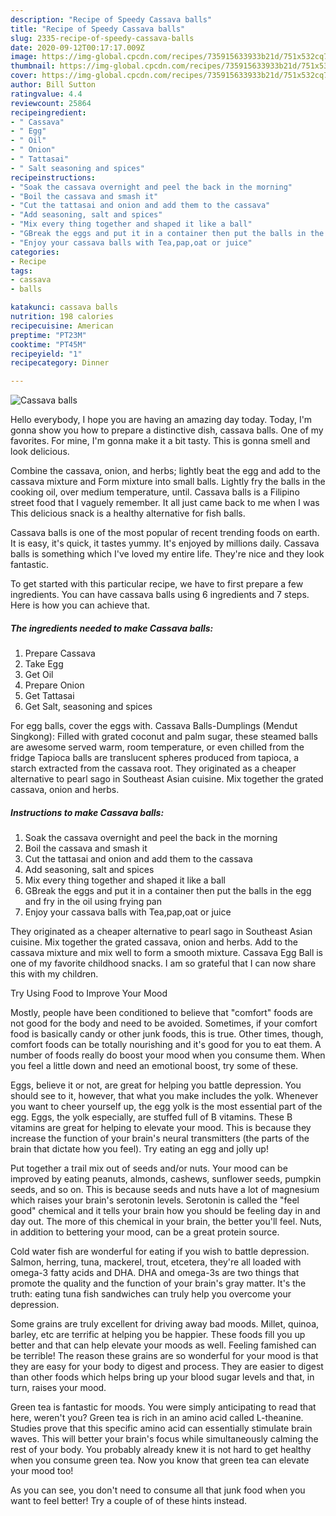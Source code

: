 ```yaml
---
description: "Recipe of Speedy Cassava balls"
title: "Recipe of Speedy Cassava balls"
slug: 2335-recipe-of-speedy-cassava-balls
date: 2020-09-12T00:17:17.009Z
image: https://img-global.cpcdn.com/recipes/735915633933b21d/751x532cq70/cassava-balls-recipe-main-photo.jpg
thumbnail: https://img-global.cpcdn.com/recipes/735915633933b21d/751x532cq70/cassava-balls-recipe-main-photo.jpg
cover: https://img-global.cpcdn.com/recipes/735915633933b21d/751x532cq70/cassava-balls-recipe-main-photo.jpg
author: Bill Sutton
ratingvalue: 4.4
reviewcount: 25864
recipeingredient:
- " Cassava"
- " Egg"
- " Oil"
- " Onion"
- " Tattasai"
- " Salt seasoning and spices"
recipeinstructions:
- "Soak the cassava overnight and peel the back in the morning"
- "Boil the cassava and smash it"
- "Cut the tattasai and onion and add them to the cassava"
- "Add seasoning, salt and spices"
- "Mix every thing together and shaped it like a ball"
- "GBreak the eggs and put it in a container then put the balls in the egg and fry in the oil using frying pan"
- "Enjoy your cassava balls with Tea,pap,oat or juice"
categories:
- Recipe
tags:
- cassava
- balls

katakunci: cassava balls 
nutrition: 198 calories
recipecuisine: American
preptime: "PT23M"
cooktime: "PT45M"
recipeyield: "1"
recipecategory: Dinner

---
```



![Cassava balls](https://img-global.cpcdn.com/recipes/735915633933b21d/751x532cq70/cassava-balls-recipe-main-photo.jpg)

Hello everybody, I hope you are having an amazing day today. Today, I'm gonna show you how to prepare a distinctive dish, cassava balls. One of my favorites. For mine, I'm gonna make it a bit tasty. This is gonna smell and look delicious.

Combine the cassava, onion, and herbs; lightly beat the egg and add to the cassava mixture and Form mixture into small balls. Lightly fry the balls in the cooking oil, over medium temperature, until. Cassava balls is a Filipino street food that I vaguely remember. It all just came back to me when I was This delicious snack is a healthy alternative for fish balls.

Cassava balls is one of the most popular of recent trending foods on earth. It is easy, it's quick, it tastes yummy. It's enjoyed by millions daily. Cassava balls is something which I've loved my entire life. They're nice and they look fantastic.


To get started with this particular recipe, we have to first prepare a few ingredients. You can have cassava balls using 6 ingredients and 7 steps. Here is how you can achieve that.

<!--inarticleads1-->

##### The ingredients needed to make Cassava balls:

1. Prepare  Cassava
1. Take  Egg
1. Get  Oil
1. Prepare  Onion
1. Get  Tattasai
1. Get  Salt, seasoning and spices


For egg balls, cover the eggs with. Cassava Balls-Dumplings (Mendut Singkong): Filled with grated coconut and palm sugar, these steamed balls are awesome served warm, room temperature, or even chilled from the fridge  Tapioca balls are translucent spheres produced from tapioca, a starch extracted from the cassava root. They originated as a cheaper alternative to pearl sago in Southeast Asian cuisine. Mix together the grated cassava, onion and herbs. 

<!--inarticleads2-->

##### Instructions to make Cassava balls:

1. Soak the cassava overnight and peel the back in the morning
1. Boil the cassava and smash it
1. Cut the tattasai and onion and add them to the cassava
1. Add seasoning, salt and spices
1. Mix every thing together and shaped it like a ball
1. GBreak the eggs and put it in a container then put the balls in the egg and fry in the oil using frying pan
1. Enjoy your cassava balls with Tea,pap,oat or juice


They originated as a cheaper alternative to pearl sago in Southeast Asian cuisine. Mix together the grated cassava, onion and herbs. Add to the cassava mixture and mix well to form a smooth mixture. Cassava Egg Ball is one of my favorite childhood snacks. I am so grateful that I can now share this with my children. 

Try Using Food to Improve Your Mood


Mostly, people have been conditioned to believe that "comfort" foods are not good for the body and need to be avoided. Sometimes, if your comfort food is basically candy or other junk foods, this is true. Other times, though, comfort foods can be totally nourishing and it's good for you to eat them. A number of foods really do boost your mood when you consume them. When you feel a little down and need an emotional boost, try some of these.

Eggs, believe it or not, are great for helping you battle depression. You should see to it, however, that what you make includes the yolk. Whenever you want to cheer yourself up, the egg yolk is the most essential part of the egg. Eggs, the yolk especially, are stuffed full of B vitamins. These B vitamins are great for helping to elevate your mood. This is because they increase the function of your brain's neural transmitters (the parts of the brain that dictate how you feel). Try eating an egg and jolly up!

Put together a trail mix out of seeds and/or nuts. Your mood can be improved by eating peanuts, almonds, cashews, sunflower seeds, pumpkin seeds, and so on. This is because seeds and nuts have a lot of magnesium which raises your brain's serotonin levels. Serotonin is called the "feel good" chemical and it tells your brain how you should be feeling day in and day out. The more of this chemical in your brain, the better you'll feel. Nuts, in addition to bettering your mood, can be a great protein source.

Cold water fish are wonderful for eating if you wish to battle depression. Salmon, herring, tuna, mackerel, trout, etcetera, they're all loaded with omega-3 fatty acids and DHA. DHA and omega-3s are two things that promote the quality and the function of your brain's gray matter. It's the truth: eating tuna fish sandwiches can truly help you overcome your depression. 

Some grains are truly excellent for driving away bad moods. Millet, quinoa, barley, etc are terrific at helping you be happier. These foods fill you up better and that can help elevate your moods as well. Feeling famished can be terrible! The reason these grains are so wonderful for your mood is that they are easy for your body to digest and process. They are easier to digest than other foods which helps bring up your blood sugar levels and that, in turn, raises your mood.

Green tea is fantastic for moods. You were simply anticipating to read that here, weren't you? Green tea is rich in an amino acid called L-theanine. Studies prove that this specific amino acid can essentially stimulate brain waves. This will better your brain's focus while simultaneously calming the rest of your body. You probably already knew it is not hard to get healthy when you consume green tea. Now you know that green tea can elevate your mood too!

As you can see, you don't need to consume all that junk food when you want to feel better! Try  a  couple of  of  these  hints  instead.

